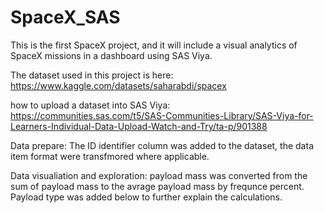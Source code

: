 # SpaceX_SAS
This is the first SpaceX project, and it will include a visual analytics of SpaceX missions in a dashboard using SAS Viya. 

The dataset used in this project is here:
https://www.kaggle.com/datasets/saharabdi/spacex


how to upload a dataset into SAS Viya:
https://communities.sas.com/t5/SAS-Communities-Library/SAS-Viya-for-Learners-Individual-Data-Upload-Watch-and-Try/ta-p/901388

Data prepare: The ID identifier column was added to the dataset, the data item format were transfmored where applicable.

Data visualiation and exploration: payload mass was converted from the sum of payload mass to the avrage payload mass by frequnce percent. Payload type was added below to further explain the calculations.
